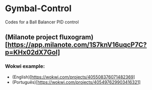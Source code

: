 # Gymbal-Control
Codes for a Ball Balancer PID control

## (Milanote project fluxogram)[https://app.milanote.com/1S7knV16uqcP7C?p=KHx02dX7Gol]

### Wokwi example:
* (English)[https://wokwi.com/projects/405508376071482369]
* (Português)[https://wokwi.com/projects/405497629903416321]

